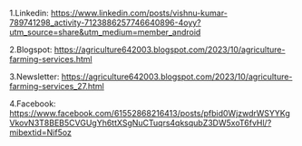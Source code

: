 1.Linkedin:
https://www.linkedin.com/posts/vishnu-kumar-789741298_activity-7123886257746640896-4oyy?utm_source=share&utm_medium=member_android

2.Blogspot:
https://agriculture642003.blogspot.com/2023/10/agriculture-farming-services.html

3.Newsletter:
https://agriculture642003.blogspot.com/2023/10/agriculture-farming-services_27.html

4.Facebook:
https://www.facebook.com/61552868216413/posts/pfbid0WjzwdrWSYYKgVkovN3T8BEB5CVGUgYh6ttXSgNuCTuqrs4qksqubZ3DW5xoT6fvHl/?mibextid=Nif5oz

